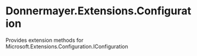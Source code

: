 # Donnermayer.Extensions.Configuration

 Provides extension methods for Microsoft.Extensions.Configuration.IConfiguration
